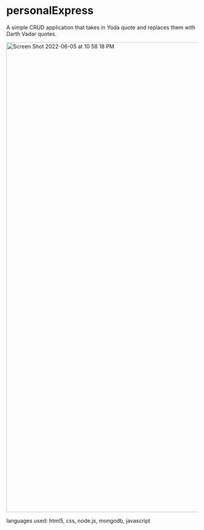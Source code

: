 # personalExpress

A simple CRUD application that takes in Yoda quote and replaces them with Darth Vadar quotes.

<img width="1238" alt="Screen Shot 2022-06-05 at 10 58 18 PM" src="https://user-images.githubusercontent.com/66283743/172087343-8615de7a-1dfc-412b-8d60-56c3db572445.png">

languages used: html5, css, node.js, mongodb, javascript
